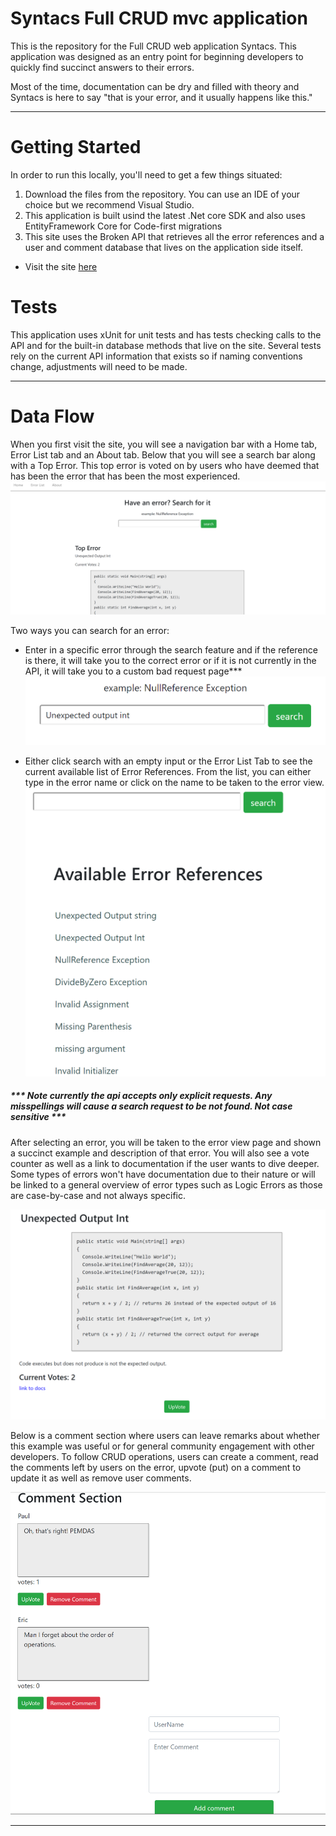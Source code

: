 # Syntacs Full CRUD mvc application 
This is the repository for the Full CRUD web application Syntacs. This application was designed as an entry point for beginning developers to quickly find succinct answers to their errors. 

Most of the time, documentation can be dry and filled with theory and Syntacs is here to say "that is your error, and it usually happens like this."
***
# Getting Started
In order to run this locally, you'll need to get a few things situated:
1.	Download the files from the repository. You can use an IDE of your choice but we recommend Visual Studio.
2. This application is built usind the latest .Net core SDK and also uses EntityFramework Core for Code-first migrations
3.	This site uses the Broken API that retrieves all the error references and a user and comment database that lives on the application side itself.

* Visit the site [here](http://syntacs.azurewebsites.net/)

# Tests

This application uses xUnit for unit tests and has tests checking calls to the API and for the built-in database methods that live on the site. Several tests rely on the current API information that exists so if naming conventions change, adjustments will need to be made.

***
# Data Flow

When you first visit the site, you will see a navigation bar with a Home
tab, Error List tab and an About tab. Below that you will see a search bar along with a Top Error. This top error is voted on by users who have deemed that has been the error that has been the most experienced.
![home landing](Resources/home_landing.png)

Two ways you can search for an error:
* Enter in a specific error through the search feature and if the reference is there, it will take you to the correct error or if it is not currently in the API, it will take you to a custom bad request page***
![search](Resources/search_example.png)

* Either click search with an empty input or the Error List Tab to see the current available list of Error References. From the list, you can either type in the error name or click on the name to be taken to the error view.
![errorlist](Resources/error_list.png)

##### *** ***Note currently the api accepts only explicit requests. Any misspellings will cause a search request to be not found. Not case sensitive*** ***

After selecting an error, you will be taken to the error view page and shown a succinct example and description of that error. You will also see a vote counter as well as a link to documentation if the user wants to dive deeper. Some types of errors won't have documentation due to their nature or will be linked to a general overview of error types such as Logic Errors as those are case-by-case and not always specific.

![error result](Resources/error_result.png)

Below is a comment section where users can leave remarks about whether this example was useful or for general community engagement with other developers. To follow CRUD operations, users can create a comment, read the comments left by users on the error, upvote (put) on a comment to update it as well as remove user comments.

![comment section](Resources/comment_section.PNG)
***